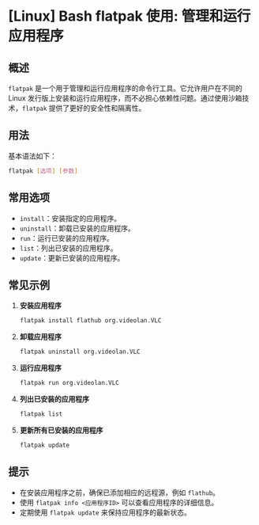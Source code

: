 # [Linux] Bash flatpak 使用: 管理和运行应用程序

## 概述
`flatpak` 是一个用于管理和运行应用程序的命令行工具。它允许用户在不同的 Linux 发行版上安装和运行应用程序，而不必担心依赖性问题。通过使用沙箱技术，`flatpak` 提供了更好的安全性和隔离性。

## 用法
基本语法如下：
```bash
flatpak [选项] [参数]
```

## 常用选项
- `install`：安装指定的应用程序。
- `uninstall`：卸载已安装的应用程序。
- `run`：运行已安装的应用程序。
- `list`：列出已安装的应用程序。
- `update`：更新已安装的应用程序。

## 常见示例
1. **安装应用程序**
   ```bash
   flatpak install flathub org.videolan.VLC
   ```

2. **卸载应用程序**
   ```bash
   flatpak uninstall org.videolan.VLC
   ```

3. **运行应用程序**
   ```bash
   flatpak run org.videolan.VLC
   ```

4. **列出已安装的应用程序**
   ```bash
   flatpak list
   ```

5. **更新所有已安装的应用程序**
   ```bash
   flatpak update
   ```

## 提示
- 在安装应用程序之前，确保已添加相应的远程源，例如 `flathub`。
- 使用 `flatpak info <应用程序ID>` 可以查看应用程序的详细信息。
- 定期使用 `flatpak update` 来保持应用程序的最新状态。